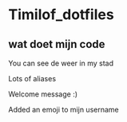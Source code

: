 # Timilof_dotfiles

## wat doet mijn code

You can see de weer in my stad

Lots of aliases

Welcome message :)

Added an emoji to mijn username
